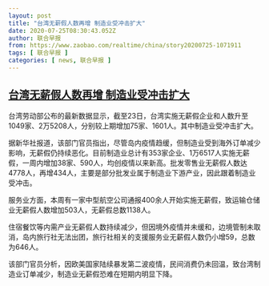 ```yaml
---
layout: post
title: "台湾无薪假人数再增 制造业受冲击扩大"
date: 2020-07-25T08:30:43.052Z
author: 联合早报
from: https://www.zaobao.com/realtime/china/story20200725-1071911
tags: [ 联合早报 ]
categories: [ news, 联合早报 ]
---
```

<!--1595690160000-->
[台湾无薪假人数再增 制造业受冲击扩大](https://www.zaobao.com/realtime/china/story20200725-1071911)
------

<div>
<p>台湾劳动部公布的最新数据显示，截至23日，台湾实施无薪假企业和人数升至1049家、2万5208人，分别较上期增加75家、1601人。其中制造业受冲击扩大。</p><p>据新华社报道，该部门官员指出，尽管岛内疫情趋缓，但制造业受到海外订单减少影响，无薪假仍持续恶化。目前制造业总计有353家企业、1万6517人实施无薪假，一周内增加38家、590人，均创疫情以来新高。批发零售业无薪假人数达4778人，再增434人，主要是部分批发业属于制造业下游产业，因此跟着制造业受冲击。</p><p>服务业方面，本周有一家中型航空公司通报400余人开始实施无薪假，致运输仓储业无薪假人数增加503人，无薪假总数1138人。</p><section id="imu"><div id="dfp-ad-imu1-wrapper" class="dfp-tag-wrapper"><div id="dfp-ad-imu1" class="dfp-tag-wrapper"></div></div></section><p>住宿餐饮等内需产业无薪假人数持续减少，但因境外疫情并未缓和，边境管制未取消，岛内旅行社无法出团，旅行社相关的支援服务业无薪假人数仍小增59，总数为646人。</p><p>该部门官员分析，因欧美国家陆续暴发第二波疫情，民间消费仍未回温，致台湾制造业订单减少，制造业无薪假恐难在短期内明显下降。</p><div id="innity-in-post"></div><div id="dfp-ad-midarticlespecial-wrapper" class="dfp-tag-wrapper"><div id="dfp-ad-midarticlespecial" class="dfp-tag-wrapper"></div></div>
</div>
